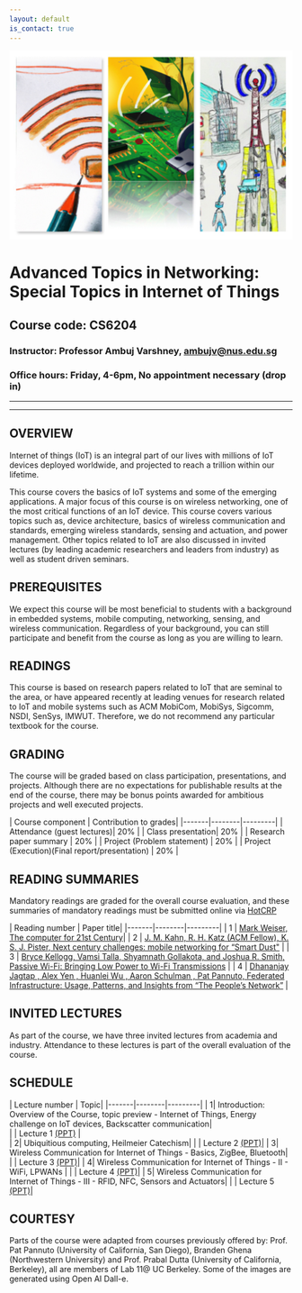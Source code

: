 ```yaml
---
layout: default
is_contact: true
---
```

![Image for the course](collage.jpg)  

# Advanced Topics in Networking: Special Topics in Internet of Things  
## Course code: CS6204  
### Instructor: Professor Ambuj Varshney, [ambujv@nus.edu.sg](mailto:ambujv@nus.edu.sg)     
### Office hours: Friday, 4-6pm, No appointment necessary (drop in)  

----
****

## OVERVIEW  

Internet of things (IoT) is an integral part of our lives with millions of IoT devices deployed worldwide, and projected to reach a trillion within our lifetime.  

This course covers the basics of IoT systems and some of the emerging applications. A major focus of this course is on wireless networking, one of the most critical functions of an IoT device. This course covers various topics such as,  device architecture, basics of wireless communication and standards, emerging wireless standards, sensing and actuation, and power management. Other topics related to IoT are also discussed in invited lectures (by leading academic researchers and leaders from industry) as well as student driven seminars.  

## PREREQUISITES  

We expect this course will be most beneficial to students with a background in embedded systems, mobile computing, networking, sensing, and wireless communication. Regardless of your background, you can still participate and benefit from the course as long as you are willing to learn.  

## READINGS

This course is based on research papers related to IoT that are seminal to the area, or have appeared recently at leading venues for research related to IoT and mobile systems  such as ACM MobiCom, MobiSys, Sigcomm, NSDI, SenSys, IMWUT. Therefore, we do not recommend any particular textbook for the course.  


## GRADING

The course will be graded based on class participation, presentations, and projects. Although there are no expectations for publishable results at the end of the course, there may be bonus points awarded for ambitious projects and well executed projects.  

| Course component | Contribution to grades|
|-------|--------|---------|
| Attendance (guest lectures)| 20% |
| Class presentation| 20% |
| Research paper summary | 20%  |
| Project (Problem statement) | 20% |
| Project (Execution)(Final report/presentation) | 20% |


## READING SUMMARIES

Mandatory readings are graded for the overall course evaluation, and these summaries of mandatory readings must be submitted online via [HotCRP](https://nus-aiot23.hotcrp.com/)  

| Reading number | Paper title|
|-------|--------|---------|
| 1 | [Mark Weiser, The computer for 21st Century](https://dl.acm.org/doi/10.1145/329124.329126)|
| 2 | [J. M. Kahn, R. H. Katz (ACM Fellow), K. S. J. Pister, Next century challenges: mobile networking for “Smart Dust"](https://dl.acm.org/doi/10.1145/313451.313558) |
| 3 | [Bryce Kellogg, Vamsi Talla, Shyamnath Gollakota, and Joshua R. Smith, Passive Wi-Fi: Bringing Low Power to Wi-Fi Transmissions](https://www.usenix.org/system/files/conference/nsdi16/nsdi16-paper-kellogg.pdf) |
| 4 | [Dhananjay Jagtap , Alex Yen , Huanlei Wu , Aaron Schulman , Pat Pannuto, Federated Infrastructure: Usage, Patterns, and Insights from “The People’s Network”](https://dl.acm.org/doi/10.1145/3487552.3487846) |

## INVITED LECTURES

As part of the course, we have three invited lectures from academia and industry. Attendance to these lectures is part of the overall evaluation of the course.


## SCHEDULE

| Lecture number | Topic|
|-------|--------|---------|
| 1| Introduction:  Overview of the Course, topic preview - Internet of Things, Energy challenge on IoT devices, Backscatter communication|  
| |  Lecture 1 [(PPT)](https://github.com/weiserlab/ambuj/blob/main/CS6204_Lecture1.pptx) |   
| 2| Ubiquitious computing, Heilmeier Catechism|
|  | Lecture 2 [(PPT)]()|
| 3| Wireless Communication for Internet of Things - Basics, ZigBee, Bluetooth|
|  | Lecture 3 [(PPT)]()|
| 4| Wireless Communication for Internet of Things - II - WiFi, LPWANs |
|  | Lecture 4 [(PPT)]()|
| 5| Wireless Communication for Internet of Things - III - RFID, NFC, Sensors and Actuators|
|  | Lecture 5 [(PPT)]()|


## COURTESY
Parts of the course were adapted from courses previously offered by: Prof. Pat Pannuto (University of California, San Diego), Branden Ghena (Northwestern University) and Prof. Prabal Dutta (University of California, Berkeley), all are  members of Lab 11@ UC Berkeley. Some of the images are generated using Open AI Dall-e.  